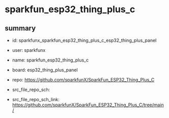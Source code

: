 # sparkfun_esp32_thing_plus_c
 
## summary 
* id: sparkfunx_sparkfun_esp32_thing_plus_c_esp32_thing_plus_panel
* user: sparkfunx
* name: sparkfun_esp32_thing_plus_c
* board: esp32_thing_plus_panel
* repo: https://github.com/sparkfunX/SparkFun_ESP32_Thing_Plus_C



* src_file_repo_sch: 
* src_file_repo_sch_link: https://github.com/sparkfunX/SparkFun_ESP32_Thing_Plus_C/tree/main/




